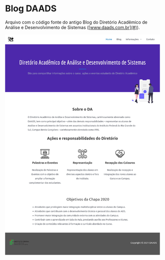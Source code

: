 # Blog DAADS

Arquivo com o código fonte do antigo Blog do Diretório Acadêmico de Análise e Desenvolvimento de Sistemas ([www.daads.com.br](#)).

![](https://github.com/Camilotk/site-daads/blob/main/screenshots/index.png)
